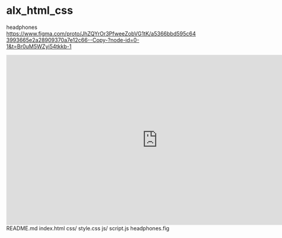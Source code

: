 # alx_html_css
headphones
https://www.figma.com/proto/JhZQYrOr3PfweeZobVG1tK/a5366bbd595c643993665e2a28909370a7e12c66--Copy-?node-id=0-1&t=Br0uM5WZyi54tkkb-1
<iframe style="border: 1px solid rgba(0, 0, 0, 0.1);" width="800" height="450" src="https://embed.figma.com/design/JhZQYrOr3PfweeZobVG1tK/a5366bbd595c643993665e2a28909370a7e12c66--Copy-?node-id=0-1&embed-host=share" allowfullscreen></iframe>
README.md
index.html
css/
 style.css
 js/
 script.js
headphones.fig
